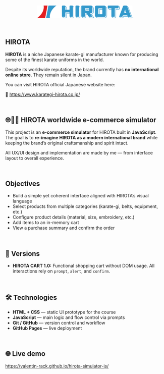<p align="center">
  <img src="hirota_images/svg/hirota_logo_web.svg" width="60%" alt="HIROTA logo">
</p>

<br>

## HIROTA
**HIROTA** is a niche Japanese karate-gi manufacturer known for producing some of the finest karate uniforms in the world. 

Despite its worldwide reputation, the brand currently has **no international online store**. They remain silent in Japan. 

You can visit HIROTA official Japanese website here:  

🎌 https://www.karategi-hirota.co.jp/

<br>

## 🌐🛒🥋 HIROTA worldwide e-commerce simulator
This project is an **e-commerce simulator** for HIROTA built in **JavaScript**.  
The goal is to **re-imagine HIROTA as a modern international brand** while keeping the brand’s original craftsmanship and spirit intact.  

All UX/UI design and implementation are made by me — from interface layout to overall experience.

<br>

## Objectives
- Build a simple yet coherent interface aligned with HIROTA’s visual language  
- Select products from multiple categories (karate-gi, belts, equipment, etc.)  
- Configure product details (material, size, embroidery, etc.)  
- Add items to an in-memory cart  
- View a purchase summary and confirm the order

<br>

## 🧩 Versions
- **HIROTA CART 1.0:** Functional shopping cart without DOM usage. All interactions rely on `prompt`, `alert`, and `confirm`.

<br>

## 🛠 Technologies
- **HTML + CSS** — static UI prototype for the course  
- **JavaScript** — main logic and flow control via prompts  
- **Git / GitHub** — version control and workflow  
- **GitHub Pages** — live deployment

<br>

## 🌐 Live demo
https://valentin-rack.github.io/hirota-simulator-js/




